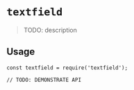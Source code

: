 # `textfield`

> TODO: description

## Usage

```
const textfield = require('textfield');

// TODO: DEMONSTRATE API
```

